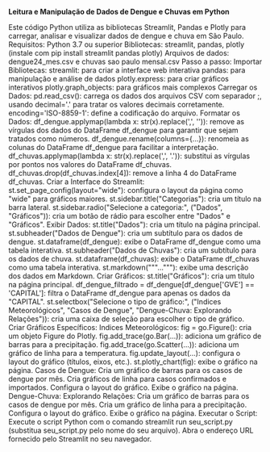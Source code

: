 **Leitura e Manipulação de Dados de Dengue e Chuvas em Python**

Este código Python utiliza as bibliotecas Streamlit, Pandas e Plotly para carregar, analisar e visualizar dados de dengue e chuva em São Paulo.
Requisitos:
Python 3.7 ou superior
Bibliotecas: streamlit, pandas, plotly (instale com pip install streamlit pandas plotly)
Arquivos de dados: dengue24_mes.csv e chuvas sao paulo mensal.csv
Passo a passo:
Importar Bibliotecas:
streamlit: para criar a interface web interativa
pandas: para manipulação e análise de dados
plotly.express: para criar gráficos interativos
plotly.graph_objects: para gráficos mais complexos
Carregar os Dados:
pd.read_csv(): carrega os dados dos arquivos CSV com separador ;, usando decimal='.' para tratar os valores decimais corretamente.
encoding='ISO-8859-1': define a codificação do arquivo.
Formatar os Dados:
df_dengue.applymap(lambda x: str(x).replace(',', '')): remove as vírgulas dos dados do DataFrame df_dengue para garantir que sejam tratados como números.
df_dengue.rename(columns={...}): renomeia as colunas do DataFrame df_dengue para facilitar a interpretação.
df_chuvas.applymap(lambda x: str(x).replace(',', '.')): substitui as vírgulas por pontos nos valores do DataFrame df_chuvas.
df_chuvas.drop(df_chuvas.index[4]): remove a linha 4 do DataFrame df_chuvas.
Criar a Interface do Streamlit:
st.set_page_config(layout="wide"): configura o layout da página como "wide" para gráficos maiores.
st.sidebar.title("Categorias"): cria um título na barra lateral.
st.sidebar.radio("Selecione a categoria:", ("Dados", "Gráficos")): cria um botão de rádio para escolher entre "Dados" e "Gráficos".
Exibir Dados:
st.title("Dados"): cria um título na página principal.
st.subheader("Dados de Dengue"): cria um subtítulo para os dados de dengue.
st.dataframe(df_dengue): exibe o DataFrame df_dengue como uma tabela interativa.
st.subheader("Dados de Chuvas"): cria um subtítulo para os dados de chuva.
st.dataframe(df_chuvas): exibe o DataFrame df_chuvas como uma tabela interativa.
st.markdown("""..."""): exibe uma descrição dos dados em Markdown.
Criar Gráficos:
st.title("Gráficos"): cria um título na página principal.
df_dengue_filtrado = df_dengue[df_dengue['GVE'] == 'CAPITAL']: filtra o DataFrame df_dengue para apenas os dados da "CAPITAL".
st.selectbox("Selecione o tipo de gráfico:", ("Indices Meteorológicos", "Casos de Dengue", "Dengue-Chuva: Explorando Relações")): cria uma caixa de seleção para escolher o tipo de gráfico.
Criar Gráficos Específicos:
Indices Meteorológicos:
fig = go.Figure(): cria um objeto Figure do Plotly.
fig.add_trace(go.Bar(...)): adiciona um gráfico de barras para a precipitação.
fig.add_trace(go.Scatter(...)): adiciona um gráfico de linha para a temperatura.
fig.update_layout(...): configura o layout do gráfico (títulos, eixos, etc.).
st.plotly_chart(fig): exibe o gráfico na página.
Casos de Dengue:
Cria um gráfico de barras para os casos de dengue por mês.
Cria gráficos de linha para casos confirmados e importados.
Configura o layout do gráfico.
Exibe o gráfico na página.
Dengue-Chuva: Explorando Relações:
Cria um gráfico de barras para os casos de dengue por mês.
Cria um gráfico de linha para a precipitação.
Configura o layout do gráfico.
Exibe o gráfico na página.
Executar o Script:
Execute o script Python com o comando streamlit run seu_script.py (substitua seu_script.py pelo nome do seu arquivo).
Abra o endereço URL fornecido pelo Streamlit no seu navegador.
